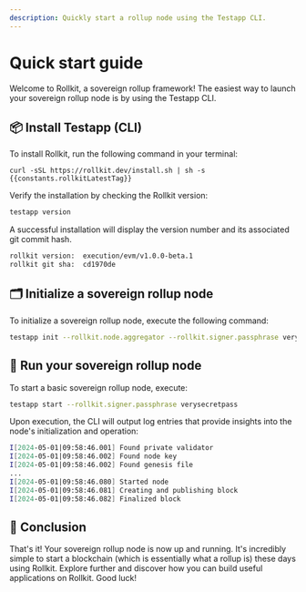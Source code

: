```yaml
---
description: Quickly start a rollup node using the Testapp CLI.
---
```


<script setup>
import constants from '../.vitepress/constants/constants.js'
</script>

# Quick start guide

Welcome to Rollkit, a sovereign rollup framework! The easiest way to launch your sovereign rollup node is by using the Testapp CLI.

## 📦 Install Testapp (CLI)

To install Rollkit, run the following command in your terminal:

```bash-vue
curl -sSL https://rollkit.dev/install.sh | sh -s {{constants.rollkitLatestTag}}
```

Verify the installation by checking the Rollkit version:

```bash
testapp version
```

A successful installation will display the version number and its associated git commit hash.

```bash
rollkit version:  execution/evm/v1.0.0-beta.1
rollkit git sha:  cd1970de
```

## 🗂️ Initialize a sovereign rollup node

To initialize a sovereign rollup node, execute the following command:

```bash
testapp init --rollkit.node.aggregator --rollkit.signer.passphrase verysecretpass
```

## 🚀 Run your sovereign rollup node

To start a basic sovereign rollup node, execute:

```bash
testapp start --rollkit.signer.passphrase verysecretpass
```

Upon execution, the CLI will output log entries that provide insights into the node's initialization and operation:

```bash
I[2024-05-01|09:58:46.001] Found private validator                      module=main keyFile=/root/.rollkit/config/priv_validator_key.json stateFile=/root/.rollkit/data/priv_validator_state.json
I[2024-05-01|09:58:46.002] Found node key                               module=main path=/root/.rollkit/config/node_key.json
I[2024-05-01|09:58:46.002] Found genesis file                           module=main path=/root/.rollkit/config/genesis.json
...
I[2024-05-01|09:58:46.080] Started node                                 module=main
I[2024-05-01|09:58:46.081] Creating and publishing block                module=BlockManager height=223
I[2024-05-01|09:58:46.082] Finalized block                              module=BlockManager height=223 num_txs_res=0 num_val_updates=0 block_app_hash=
```

## 🎉 Conclusion

That's it! Your sovereign rollup node is now up and running. It's incredibly simple to start a blockchain (which is essentially what a rollup is) these days using Rollkit. Explore further and discover how you can build useful applications on Rollkit. Good luck!
